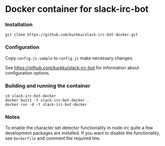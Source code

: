 Docker container for slack-irc-bot
===

### Installation
```
git clone https://github.com/kurkku/slack-irc-bot-docker.git
```

### Configuration

Copy `config.js.sample` to `config.js` make necessary changes.

See https://github.com/kurkku/slack-irc-bot for information about configuration options.

### Building and running the container

```
cd slack-irc-bot-docker
docker built -t slack-irc-bot-docker .
docker run -d -t slack-irc-bot-docker
```

### Notes

To enable the character set detector functionality in node-irc quite a few development packages are installed. If you want to disable the functionality, see `Dockerfile` and comment the required line.
